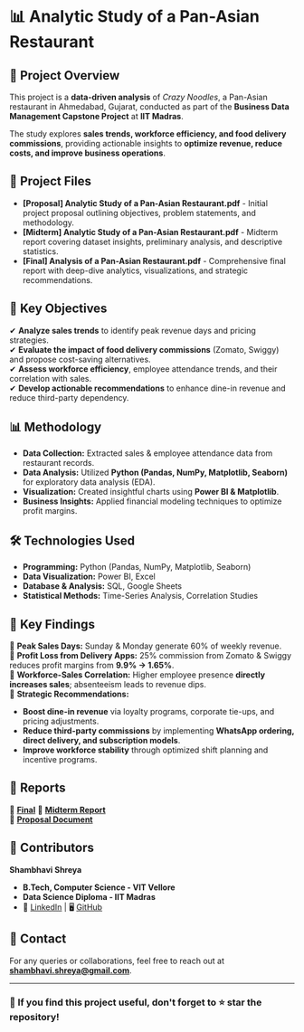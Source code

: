 # 📊 Analytic Study of a Pan-Asian Restaurant  

## 📝 Project Overview  
This project is a **data-driven analysis** of *Crazy Noodles*, a Pan-Asian restaurant in Ahmedabad, Gujarat, conducted as part of the **Business Data Management Capstone Project** at **IIT Madras**.  

The study explores **sales trends, workforce efficiency, and food delivery commissions**, providing actionable insights to **optimize revenue, reduce costs, and improve business operations**.  

## 📂 Project Files  
- **[Proposal] Analytic Study of a Pan-Asian Restaurant.pdf** - Initial project proposal outlining objectives, problem statements, and methodology.  
- **[Midterm] Analytic Study of a Pan-Asian Restaurant.pdf** - Midterm report covering dataset insights, preliminary analysis, and descriptive statistics.  
- **[Final] Analysis of a Pan-Asian Restaurant.pdf** - Comprehensive final report with deep-dive analytics, visualizations, and strategic recommendations.  

## 🎯 Key Objectives  
✔ **Analyze sales trends** to identify peak revenue days and pricing strategies.  
✔ **Evaluate the impact of food delivery commissions** (Zomato, Swiggy) and propose cost-saving alternatives.  
✔ **Assess workforce efficiency**, employee attendance trends, and their correlation with sales.  
✔ **Develop actionable recommendations** to enhance dine-in revenue and reduce third-party dependency.  

## 📊 Methodology  
- **Data Collection:** Extracted sales & employee attendance data from restaurant records.  
- **Data Analysis:** Utilized **Python (Pandas, NumPy, Matplotlib, Seaborn)** for exploratory data analysis (EDA).  
- **Visualization:** Created insightful charts using **Power BI & Matplotlib**.  
- **Business Insights:** Applied financial modeling techniques to optimize profit margins.  

## 🛠️ Technologies Used  
- **Programming:** Python (Pandas, NumPy, Matplotlib, Seaborn)  
- **Data Visualization:** Power BI, Excel  
- **Database & Analysis:** SQL, Google Sheets  
- **Statistical Methods:** Time-Series Analysis, Correlation Studies  

## 📌 Key Findings  
🔹 **Peak Sales Days:** Sunday & Monday generate 60% of weekly revenue.  
🔹 **Profit Loss from Delivery Apps:** 25% commission from Zomato & Swiggy reduces profit margins from **9.9% → 1.65%**.  
🔹 **Workforce-Sales Correlation:** Higher employee presence **directly increases sales**; absenteeism leads to revenue dips.  
🔹 **Strategic Recommendations:**  
   - **Boost dine-in revenue** via loyalty programs, corporate tie-ups, and pricing adjustments.  
   - **Reduce third-party commissions** by implementing **WhatsApp ordering, direct delivery, and subscription models**.  
   - **Improve workforce stability** through optimized shift planning and incentive programs.  

## 📜 Reports  
📌 **[Final](./%5BFinal%5D%20Analysis%20of%20a%20Pan%20Asian%20restaurant%20.pdf)**
📌 **[Midterm Report](./Midterm%20Analytic%20Study%20of%20a%20Pan%20Asian%20Restaurant.pdf)**  
📌 **[Proposal Document](./Proposal%20Analytic%20Study%20of%20a%20Pan%20Asian%20Restaurant.pdf)**  

## 🤝 Contributors  
**Shambhavi Shreya**  
- **B.Tech, Computer Science - VIT Vellore**  
- **Data Science Diploma - IIT Madras**  
- 🔗 [LinkedIn](https://www.linkedin.com/in/shambhavi-shreya/) | 🖥️ [GitHub](https://github.com/Sshreya18)  

## 📩 Contact  
For any queries or collaborations, feel free to reach out at **shambhavi.shreya@gmail.com**.  

---

### 🚀 If you find this project useful, don't forget to ⭐ star the repository!  

